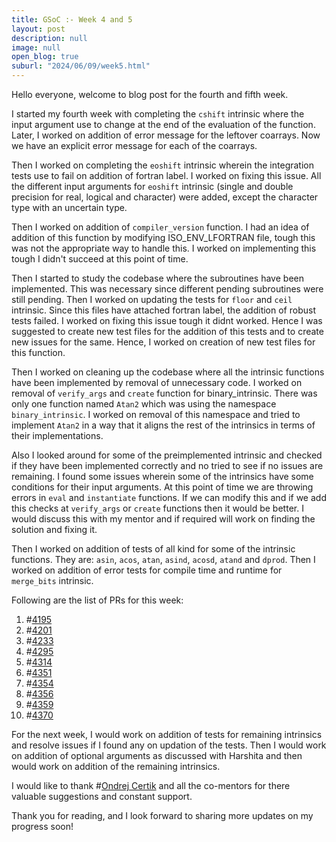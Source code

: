 ```yaml
---
title: GSoC :- Week 4 and 5
layout: post
description: null
image: null
open_blog: true
suburl: "2024/06/09/week5.html"
---
```


Hello everyone, welcome to blog post for the fourth and fifth week.

I started my fourth week with completing the `cshift` intrinsic where the input argument use to change at the end of the evaluation of the function. Later, I worked on addition of error message for the leftover coarrays. Now we have an explicit error message for each of the coarrays.

Then I worked on completing the `eoshift` intrinsic wherein the integration tests use to fail on addition of fortran label. I worked on fixing this issue. All the different input arguments for `eoshift` intrinsic (single and double precision for real, logical and character) were added, except the character type with an uncertain type.

Then I worked on addition of `compiler_version` function. I had an idea of addition of this function by modifying ISO_ENV_LFORTRAN file, tough this was not the appropriate way to handle this. I worked on implementing this tough I didn't succeed at this point of time.

Then I started to study the codebase where the subroutines have been implemented. This was necessary since different pending subroutines were still pending. Then I worked on updating the tests for `floor` and `ceil` intrinsic. Since this files have attached fortran label, the addition of robust tests failed. I worked on fixing this issue tough it didnt worked. Hence I was suggested to create new test files for the addition of this tests and to create new issues for the same. Hence, I worked on creation of new test files for this function.

Then I worked on cleaning up the codebase where all the intrinsic functions have been implemented by removal of unnecessary code. I worked on removal of `verify_args` and `create` function for binary_intrinsic. There was only one function named `Atan2` which was using the namespace `binary_intrinsic`. I worked on removal of this namespace and tried to implement `Atan2` in a way that it aligns the rest of the intrinsics in terms of their implementations. 

Also I looked around for some of the preimplemented intrinsic and checked if they have been implemented correctly and no tried to see if no issues are remaining. I found some issues wherein some of the intrinsics have some conditions for their input arguments. At this point of time we are throwing errors in `eval` and `instantiate` functions. If we can modify this and if we add this checks at `verify_args` or `create` functions then it would be better. I would discuss this with my mentor and if required will work on finding the solution and fixing it. 

Then I worked on addition of tests of all kind for some of the intrinsic functions. They are: `asin`, `acos`, `atan`, `asind`, `acosd`, `atand` and `dprod`. Then I worked on addition of error tests for compile time and runtime for `merge_bits` intrinsic. 

Following are the list of PRs for this week:

1) #[4195](https://github.com/lfortran/lfortran/pull/4195)
2) #[4201](https://github.com/lfortran/lfortran/pull/4201)
3) #[4233](https://github.com/lfortran/lfortran/pull/4233)
4) #[4295](https://github.com/lfortran/lfortran/pull/4295)
5) #[4314](https://github.com/lfortran/lfortran/pull/4314)
1) #[4351](https://github.com/lfortran/lfortran/pull/4351)
2) #[4354](https://github.com/lfortran/lfortran/pull/4354)
3) #[4356](https://github.com/lfortran/lfortran/pull/4356)
4) #[4359](https://github.com/lfortran/lfortran/pull/4359)
5) #[4370](https://github.com/lfortran/lfortran/pull/4370)


For the next week, I would work on addition of tests for remaining intrinsics and resolve issues if I found any on updation of the tests. Then I would work on addition of optional arguments as discussed with Harshita and then would work on addition of the remaining intrinsics.

I would like to thank #[Ondrej Certik](https://github.com/certik) and all the co-mentors for there valuable suggestions and constant support.

Thank you for reading, and I look forward to sharing more updates on my progress soon!


